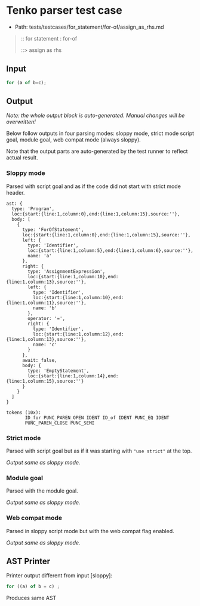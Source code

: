 # Tenko parser test case

- Path: tests/testcases/for_statement/for-of/assign_as_rhs.md

> :: for statement : for-of
>
> ::> assign as rhs

## Input

`````js
for (a of b=c);
`````

## Output

_Note: the whole output block is auto-generated. Manual changes will be overwritten!_

Below follow outputs in four parsing modes: sloppy mode, strict mode script goal, module goal, web compat mode (always sloppy).

Note that the output parts are auto-generated by the test runner to reflect actual result.

### Sloppy mode

Parsed with script goal and as if the code did not start with strict mode header.

`````
ast: {
  type: 'Program',
  loc:{start:{line:1,column:0},end:{line:1,column:15},source:''},
  body: [
    {
      type: 'ForOfStatement',
      loc:{start:{line:1,column:0},end:{line:1,column:15},source:''},
      left: {
        type: 'Identifier',
        loc:{start:{line:1,column:5},end:{line:1,column:6},source:''},
        name: 'a'
      },
      right: {
        type: 'AssignmentExpression',
        loc:{start:{line:1,column:10},end:{line:1,column:13},source:''},
        left: {
          type: 'Identifier',
          loc:{start:{line:1,column:10},end:{line:1,column:11},source:''},
          name: 'b'
        },
        operator: '=',
        right: {
          type: 'Identifier',
          loc:{start:{line:1,column:12},end:{line:1,column:13},source:''},
          name: 'c'
        }
      },
      await: false,
      body: {
        type: 'EmptyStatement',
        loc:{start:{line:1,column:14},end:{line:1,column:15},source:''}
      }
    }
  ]
}

tokens (10x):
       ID_for PUNC_PAREN_OPEN IDENT ID_of IDENT PUNC_EQ IDENT
       PUNC_PAREN_CLOSE PUNC_SEMI
`````

### Strict mode

Parsed with script goal but as if it was starting with `"use strict"` at the top.

_Output same as sloppy mode._

### Module goal

Parsed with the module goal.

_Output same as sloppy mode._

### Web compat mode

Parsed in sloppy script mode but with the web compat flag enabled.

_Output same as sloppy mode._

## AST Printer

Printer output different from input [sloppy]:

````js
for ((a) of b = c) ;
````

Produces same AST
